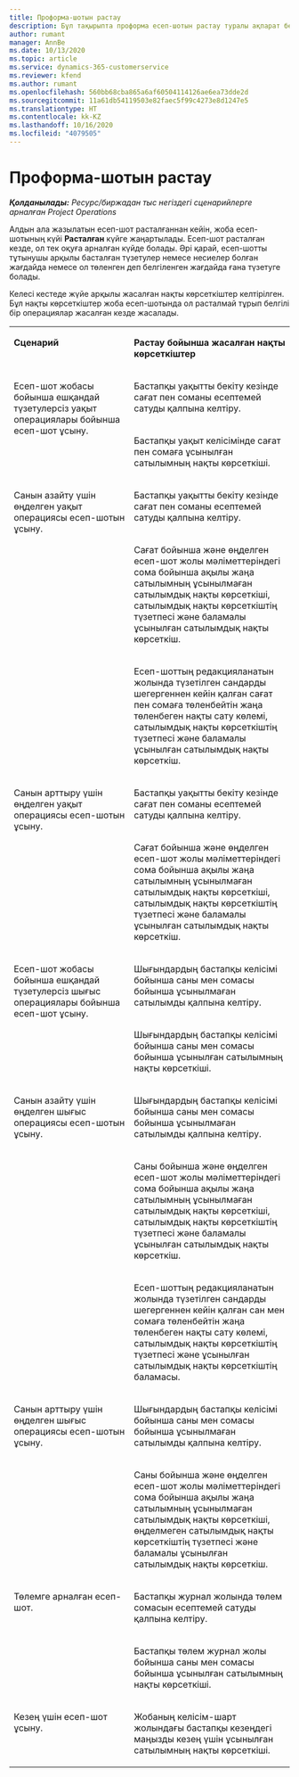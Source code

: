 ```yaml
---
title: Проформа-шотын растау
description: Бұл тақырыпта проформа есеп-шотын растау туралы ақпарат берілген.
author: rumant
manager: AnnBe
ms.date: 10/13/2020
ms.topic: article
ms.service: dynamics-365-customerservice
ms.reviewer: kfend
ms.author: rumant
ms.openlocfilehash: 560bb68cba865a6af60504114126ae6ea73dde2d
ms.sourcegitcommit: 11a61db54119503e82faec5f99c4273e8d1247e5
ms.translationtype: HT
ms.contentlocale: kk-KZ
ms.lasthandoff: 10/16/2020
ms.locfileid: "4079505"
---
```

# <a name="confirm-a-proforma-invoice"></a>Проформа-шотын растау

_**Қолданылады:** Ресурс/биржадан тыс негіздегі сценарийлерге арналған Project Operations_

Алдын ала жазылатын есеп-шот расталғаннан кейін, жоба есеп-шотының күйі **Расталған** күйге жаңартылады. Есеп-шот расталған кезде, ол тек оқуға арналған күйде болады. Әрі қарай, есеп-шотты тұтынушы арқылы басталған түзетулер немесе несиелер болған жағдайда немесе ол төленген деп белгіленген жағдайда ғана түзетуге болады.

Келесі кестеде жүйе арқылы жасалған нақты көрсеткіштер келтірілген. Бұл нақты көрсеткіштер жоба есеп-шотында ол расталмай тұрып белгілі бір операциялар жасалған кезде жасалады.

<table border="0" cellspacing="0" cellpadding="0">
    <tbody>
        <tr>
            <td width="416" valign="top">
                <p>
                    <strong>Сценарий</strong>
                </p>
            </td>
            <td width="608" valign="top">
                <p>
                    <strong>Растау бойынша жасалған нақты көрсеткіштер</strong>
                </p>
            </td>
        </tr>
        <tr>
            <td width="216" rowspan="2" valign="top">
                <p>
Есеп-шот жобасы бойынша ешқандай түзетулерсіз уақыт операциялары бойынша есеп-шот ұсыну.
                </p>
            </td>
            <td width="408" valign="top">
                <p>
Бастапқы уақытты бекіту кезінде сағат пен соманы есептемей сатуды қалпына келтіру.
                </p>
            </td>
        </tr>
        <tr>
            <td width="408" valign="top">
                <p>
Бастапқы уақыт келісімінде сағат пен сомаға ұсынылған сатылымның нақты көрсеткіші.
                </p>
            </td>
        </tr>
        <tr>
            <td width="216" rowspan="3" valign="top">
                <p>
Санын азайту үшін өңделген уақыт операциясы есеп-шотын ұсыну.
                </p>
            </td>
            <td width="408" valign="top">
                <p>
Бастапқы уақытты бекіту кезінде сағат пен соманы есептемей сатуды қалпына келтіру.
                </p>
            </td>
        </tr>
        <tr>
            <td width="408" valign="top">
                <p>
Сағат бойынша және өңделген есеп-шот жолы мәліметтеріндегі сома бойынша ақылы жаңа сатылымның ұсынылмаған сатылымдық нақты көрсеткіші, сатылымдық нақты көрсеткіштің түзетпесі және баламалы ұсынылған сатылымдық нақты көрсеткіш.
                </p>
            </td>
        </tr>
        <tr>
            <td width="408" valign="top">
                <p>
Есеп-шоттың редакцияланатын жолында түзетілген сандарды шегергеннен кейін қалған сағат пен сомаға төленбейтін жаңа төленбеген нақты сату көлемі, сатылымдық нақты көрсеткіштің түзетпесі және баламалы ұсынылған сатылымдық нақты көрсеткіш.
                </p>
            </td>
        </tr>
        <tr>
            <td width="216" rowspan="2" valign="top">
                <p>
Санын арттыру үшін өңделген уақыт операциясы есеп-шотын ұсыну.
                </p>
            </td>
            <td width="408" valign="top">
                <p>
Бастапқы уақытты бекіту кезінде сағат пен соманы есептемей сатуды қалпына келтіру.
                </p>
            </td>
        </tr>
        <tr>
            <td width="408" valign="top">
                <p>
Сағат бойынша және өңделген есеп-шот жолы мәліметтеріндегі сома бойынша ақылы жаңа сатылымның ұсынылмаған сатылымдық нақты көрсеткіші, сатылымдық нақты көрсеткіштің түзетпесі және баламалы ұсынылған сатылымдық нақты көрсеткіш.
                </p>
            </td>
        </tr>
        <tr>
            <td width="216" rowspan="2" valign="top">
                <p>
Есеп-шот жобасы бойынша ешқандай түзетулерсіз шығыс операциялары бойынша есеп-шот ұсыну.
                </p>
            </td>
            <td width="408" valign="top">
                <p>
Шығындардың бастапқы келісімі бойынша саны мен сомасы бойынша ұсынылмаған сатылымды қалпына келтіру.
                </p>
            </td>
        </tr>
        <tr>
            <td width="408" valign="top">
                <p>
Шығындардың бастапқы келісімі бойынша саны мен сомасы бойынша ұсынылған сатылымның нақты көрсеткіші.
                </p>
            </td>
        </tr>
        <tr>
            <td width="216" rowspan="3" valign="top">
                <p>
Санын азайту үшін өңделген шығыс операциясы есеп-шотын ұсыну.
                </p>
            </td>
            <td width="408" valign="top">
                <p>
Шығындардың бастапқы келісімі бойынша саны мен сомасы бойынша ұсынылмаған сатылымды қалпына келтіру.
                </p>
            </td>
        </tr>
        <tr>
            <td width="408" valign="top">
                <p>
Саны бойынша және өңделген есеп-шот жолы мәліметтеріндегі сома бойынша ақылы жаңа сатылымның ұсынылмаған сатылымдық нақты көрсеткіші, сатылымдық нақты көрсеткіштің түзетпесі және баламалы ұсынылған сатылымдық нақты көрсеткіш. 
                </p>
            </td>
        </tr>
        <tr>
            <td width="408" valign="top">
                <p>
Есеп-шоттың редакцияланатын жолында түзетілген сандарды шегергеннен кейін қалған сан мен сомаға төленбейтін жаңа төленбеген нақты сату көлемі, сатылымдық нақты көрсеткіштің түзетпесі және ұсынылған сатылымдық нақты көрсеткіштің баламасы.
                </p>
            </td>
        </tr>
        <tr>
            <td width="216" rowspan="2" valign="top">
                <p>
Санын арттыру үшін өңделген шығыс операциясы есеп-шотын ұсыну.
                </p>
            </td>
            <td width="408" valign="top">
                <p>
Шығындардың бастапқы келісімі бойынша саны мен сомасы бойынша ұсынылмаған сатылымды қалпына келтіру.
                </p>
            </td>
        </tr>
        <tr>
            <td width="408" valign="top">
                <p>
Саны бойынша және өңделген есеп-шот жолы мәліметтеріндегі сома бойынша ақылы жаңа сатылымның ұсынылмаған сатылымдық нақты көрсеткіші, өңделмеген сатылымдық нақты көрсеткіштің түзетпесі және баламалы ұсынылған сатылымдық нақты көрсеткіш.
                </p>
            </td>
        </tr>
        <tr>
            <td width="216" rowspan="2" valign="top">
                <p>
Төлемге арналған есеп-шот.
                </p>
            </td>
            <td width="408" valign="top">
                <p>
Бастапқы журнал жолында төлем сомасын есептемей сатуды қалпына келтіру.
                </p>
            </td>
        </tr>
        <tr>
            <td width="408" valign="top">
                <p>
Бастапқы төлем журнал жолы бойынша саны мен сомасы бойынша ұсынылған сатылымның нақты көрсеткіші.
                </p>
            </td>
        </tr>
        <tr>
            <td width="216" valign="top">
                <p>
Кезең үшін есеп-шот ұсыну.
                </p>
            </td>
            <td width="408" valign="top">
                <p>
Жобаның келісім-шарт жолындағы бастапқы кезеңдегі маңызды кезең үшін ұсынылған сатылымның нақты көрсеткіші.
                </p>
            </td>
        </tr>
    </tbody>
</table>
